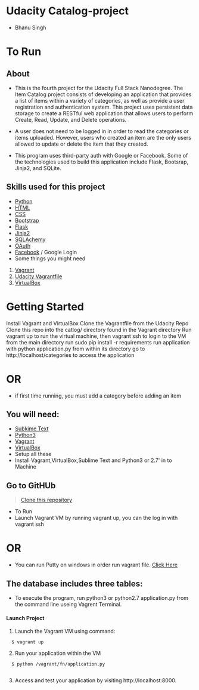 # Udacity Catalog-project 
- Bhanu Singh 
# To Run
## About

- This is the fourth project for the Udacity Full Stack Nanodegree. The Item Catalog project consists of developing an application that provides a list of items within a variety of categories, as well as provide a user registration and authentication system. This project uses persistent data storage to create a RESTful web application that allows users to perform Create, Read, Update, and Delete operations.

- A user does not need to be logged in in order to read the categories or items uploaded. However, users who created an item are the only users allowed to update or delete the item that they created.

- This program uses third-party auth with Google or Facebook. Some of the technologies used to build this application include Flask, Bootsrap, Jinja2, and SQLite.

## Skills used for this project

- [Python](https://www.python.org/downloads/)
- [HTML](https://www.w3schools.com/html/)
- [CSS](https://www.w3schools.com/css/default.asp)
- [Bootstrap](http://getbootstrap.com/)
- [Flask](http://flask.pocoo.org/)
- [Jinja2](http://jinja.pocoo.org/)
- [SQLAchemy](https://www.sqlalchemy.org/download.html)
- [OAuth](https://developers.google.com/identity/protocols/OAuth2)
- [Facebook](https://developers.facebook.com/docs/facebook-login/web)  / Google Login 
- Some things you might need

1. [Vagrant](https://www.vagrantup.com/)
2. [Udacity Vagrantfile](https://github.com/udacity/fullstack-nanodegree-vm)
3. [VirtualBox](https://www.virtualbox.org/wiki/Downloads)

# Getting Started

Install Vagrant and VirtualBox
Clone the Vagrantfile from the Udacity Repo
Clone this repo into the catlog/ directory found in the Vagrant directory
Run vagrant up to run the virtual machine, then vagrant ssh to login to the VM
from the main directory run sudo pip install -r requirements
run application with python application.py from within its directory
go to http://localhost/categories to access the application

# OR

* if first time running, you must add a category before adding an item

## You will need:
  - [Subkime Text](https://www.sublimetext.com/)
  - [Python3](https://www.python.org/downloads/)
  - [Vagrant](https://www.vagrantup.com/downloads.html)
  - [VirtualBox](https://www.virtualbox.org/)
  - Setup all these
  - Install Vagrant,VirtualBox,Sublime Text and Python3 or 2.7' in to Machine  

## Go to GitHUb
   > [Clone this repository](https://github.com/Benn9211/Full-stack-Vangrant-repos)
   - To Run
   - Launch Vagrant VM by running vagrant up, you can the log in with vagrant ssh
   
  # OR
   - You can run Putty on windows in order run vagrant file. [Click Here](https://www.chiark.greenend.org.uk/~sgtatham/putty/latest.html)

## The database includes three tables:

   - To execute the program, run python3 or python2.7 application.py from the command line useing Vagrent Terminal.
#### Launch Project
  1. Launch the Vagrant VM using command:
  
  ```
    $ vagrant up
  ```
  2. Run your application within the VM
  
  ```
    $ python /vagrant/fn/application.py
    
  ```
   3. Access and test your application by visiting http://localhost:8000.

